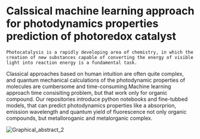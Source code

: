 # Calssical machine learning approach for photodynamics properties prediction of photoredox catalyst

	Photocatalysis is a rapidly developing area of chemistry, in which the creation of new substances capable of converting the energy of visible light into reaction energy is a fundamental task.
Classical approaches based on human intuition are often quite complex, and quantum mechanical calculations of the photodynamic properties of molecules are cumbersome and time-consuming.Machine learning approach time consisiting problem, but that work only for organic compound. Our repositories introduce python notebooks and fine-tubbed models, that can predict photodynamics properties like a absorprion, emission wavelength and quantum yield of fluorescence not only organic compounds, but metalloroganic and metalorganic complex.

![Graphical_abstract_2](https://github.com/Yagr49/Photocatalyst_NN/assets/139890239/a75067e8-3a85-4244-9548-e6040f6c9d30)


